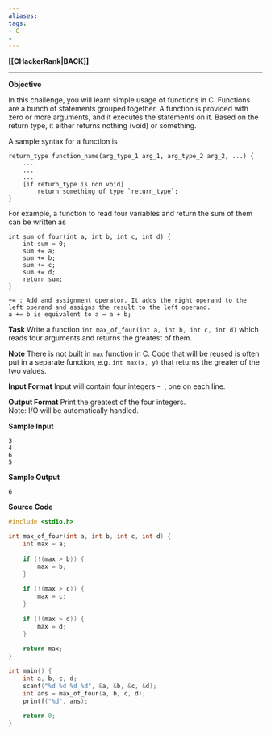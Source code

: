```yaml
---
aliases:
tags:
- C
- 
---
```

**[[CHackerRank|BACK]]**

---
**Objective**

In this challenge, you will learn simple usage of functions in C. Functions are a bunch of statements grouped together. A function is provided with zero or more arguments, and it executes the statements on it. Based on the return type, it either returns nothing (void) or something.  
  
A sample syntax for a function is
```
return_type function_name(arg_type_1 arg_1, arg_type_2 arg_2, ...) {
	...
	...
	...
	[if return_type is non void]
		return something of type `return_type`;
}
```

For example, a function to read four variables and return the sum of them can be written as
```
int sum_of_four(int a, int b, int c, int d) {
	int sum = 0;
	sum += a;
	sum += b;
	sum += c;
	sum += d;
	return sum;
}
```
```
+= : Add and assignment operator. It adds the right operand to the left operand and assigns the result to the left operand.
a += b is equivalent to a = a + b;
```

**Task**
Write a function `int max_of_four(int a, int b, int c, int d)` which reads four arguments and returns the greatest of them.

**Note**
There is not built in `max` function in C. Code that will be reused is often put in a separate function, e.g. `int max(x, y)` that returns the greater of the two values.

**Input Format**
Input will contain four integers -  , one on each line.

**Output Format**
Print the greatest of the four integers.  
Note: I/O will be automatically handled.

**Sample Input**
```
3
4
6
5
```

**Sample Output**
```
6
```

**Source Code**
```C
#include <stdio.h>

int max_of_four(int a, int b, int c, int d) {
    int max = a;
    
    if (!(max > b)) {
        max = b;
    }
    
    if (!(max > c)) {
        max = c;
    }
    
    if (!(max > d)) {
        max = d;
    }
    
    return max;
}

int main() {
    int a, b, c, d;
    scanf("%d %d %d %d", &a, &b, &c, &d);
    int ans = max_of_four(a, b, c, d);
    printf("%d", ans);
    
    return 0;
}
```